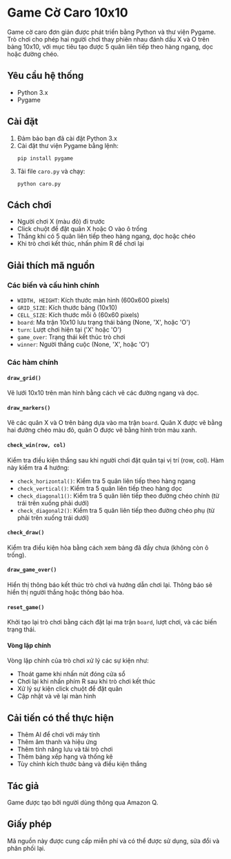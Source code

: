 # Game Cờ Caro 10x10

Game cờ caro đơn giản được phát triển bằng Python và thư viện Pygame. Trò chơi cho phép hai người chơi thay phiên nhau đánh dấu X và O trên bảng 10x10, với mục tiêu tạo được 5 quân liên tiếp theo hàng ngang, dọc hoặc đường chéo.

## Yêu cầu hệ thống

- Python 3.x
- Pygame

## Cài đặt

1. Đảm bảo bạn đã cài đặt Python 3.x
2. Cài đặt thư viện Pygame bằng lệnh:
   ```
   pip install pygame
   ```
3. Tải file `caro.py` và chạy:
   ```
   python caro.py
   ```

## Cách chơi

- Người chơi X (màu đỏ) đi trước
- Click chuột để đặt quân X hoặc O vào ô trống
- Thắng khi có 5 quân liên tiếp theo hàng ngang, dọc hoặc chéo
- Khi trò chơi kết thúc, nhấn phím R để chơi lại

## Giải thích mã nguồn

### Các biến và cấu hình chính

- `WIDTH, HEIGHT`: Kích thước màn hình (600x600 pixels)
- `GRID_SIZE`: Kích thước bảng (10x10)
- `CELL_SIZE`: Kích thước mỗi ô (60x60 pixels)
- `board`: Ma trận 10x10 lưu trạng thái bảng (None, 'X', hoặc 'O')
- `turn`: Lượt chơi hiện tại ('X' hoặc 'O')
- `game_over`: Trạng thái kết thúc trò chơi
- `winner`: Người thắng cuộc (None, 'X', hoặc 'O')

### Các hàm chính

#### `draw_grid()`
Vẽ lưới 10x10 trên màn hình bằng cách vẽ các đường ngang và dọc.

#### `draw_markers()`
Vẽ các quân X và O trên bảng dựa vào ma trận `board`. Quân X được vẽ bằng hai đường chéo màu đỏ, quân O được vẽ bằng hình tròn màu xanh.

#### `check_win(row, col)`
Kiểm tra điều kiện thắng sau khi người chơi đặt quân tại vị trí (row, col). Hàm này kiểm tra 4 hướng:
- `check_horizontal()`: Kiểm tra 5 quân liên tiếp theo hàng ngang
- `check_vertical()`: Kiểm tra 5 quân liên tiếp theo hàng dọc
- `check_diagonal1()`: Kiểm tra 5 quân liên tiếp theo đường chéo chính (từ trái trên xuống phải dưới)
- `check_diagonal2()`: Kiểm tra 5 quân liên tiếp theo đường chéo phụ (từ phải trên xuống trái dưới)

#### `check_draw()`
Kiểm tra điều kiện hòa bằng cách xem bảng đã đầy chưa (không còn ô trống).

#### `draw_game_over()`
Hiển thị thông báo kết thúc trò chơi và hướng dẫn chơi lại. Thông báo sẽ hiển thị người thắng hoặc thông báo hòa.

#### `reset_game()`
Khởi tạo lại trò chơi bằng cách đặt lại ma trận `board`, lượt chơi, và các biến trạng thái.

#### Vòng lặp chính
Vòng lặp chính của trò chơi xử lý các sự kiện như:
- Thoát game khi nhấn nút đóng cửa sổ
- Chơi lại khi nhấn phím R sau khi trò chơi kết thúc
- Xử lý sự kiện click chuột để đặt quân
- Cập nhật và vẽ lại màn hình

## Cải tiến có thể thực hiện

- Thêm AI để chơi với máy tính
- Thêm âm thanh và hiệu ứng
- Thêm tính năng lưu và tải trò chơi
- Thêm bảng xếp hạng và thống kê
- Tùy chỉnh kích thước bảng và điều kiện thắng

## Tác giả

Game được tạo bởi người dùng thông qua Amazon Q.

## Giấy phép

Mã nguồn này được cung cấp miễn phí và có thể được sử dụng, sửa đổi và phân phối lại.
